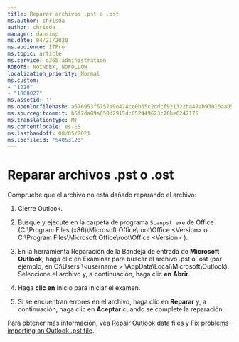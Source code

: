 ```yaml
---
title: Reparar archivos .pst o .ost
ms.author: chrisda
author: chrisda
manager: dansimp
ms.date: 04/21/2020
ms.audience: ITPro
ms.topic: article
ms.service: o365-administration
ROBOTS: NOINDEX, NOFOLLOW
localization_priority: Normal
ms.custom:
- "1226"
- "1800027"
ms.assetid: ''
ms.openlocfilehash: a676953f5757a9e474ce0b65c2ddcf921322ba47ab93016aa05f23c8a70d8d24
ms.sourcegitcommit: b5f7da89a650d2915dc652449623c78be6247175
ms.translationtype: MT
ms.contentlocale: es-ES
ms.lasthandoff: 08/05/2021
ms.locfileid: "54053123"
---
```

# <a name="repair-pst-or-ost-files"></a>Reparar archivos .pst o .ost

Compruebe que el archivo no está dañado reparando el archivo:

1. Cierre Outlook.

2. Busque y ejecute en la carpeta de programa `Scanpst.exe` de Office (C:\Program Files (x86)\Microsoft Office\root\Office \<Version\> o C:\Program Files\Microsoft Office\root\Office \<Version\> ).

3. En la herramienta Reparación de la Bandeja  de entrada de **Microsoft Outlook,** haga clic en Examinar para buscar el archivo .pst o .ost (por ejemplo, en C:\Users \\<username \> \AppData\Local\Microsoft\Outlook). Seleccione el archivo y, a continuación, haga clic **en Abrir**.

4. Haga **clic en** Inicio para iniciar el examen.

5. Si se encuentran errores en el archivo, haga clic en **Reparar** y, a continuación, haga clic en **Aceptar** cuando se complete la reparación.

Para obtener más información, vea [Repair Outlook data files](https://support.office.com/article/25663bc3-11ec-4412-86c4-60458afc5253) y Fix problems [importing an Outlook .pst file](https://support.office.com/article/2d2e50dc-5c36-4ab2-ab50-f1be733b3d6e).
